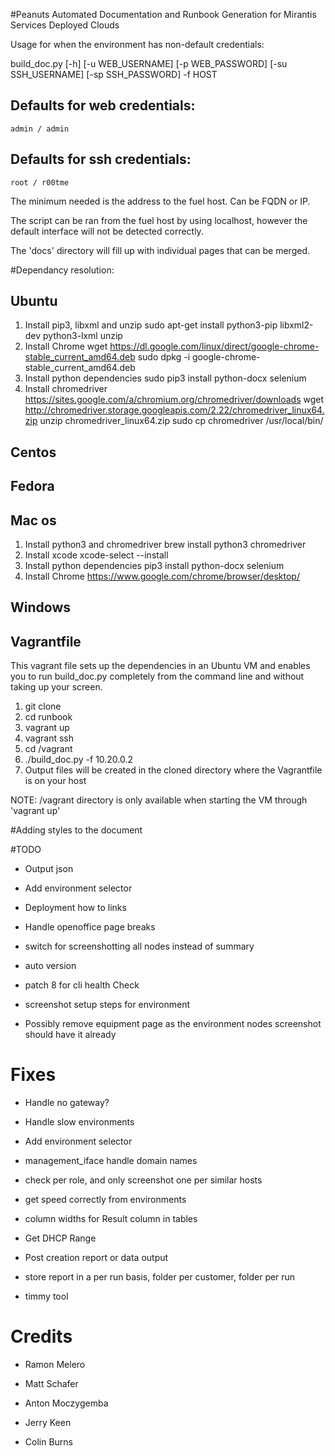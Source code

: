 #Peanuts
Automated Documentation and Runbook Generation for Mirantis Services Deployed Clouds

Usage for when the environment has non-default credentials:

build_doc.py [-h] [-u WEB_USERNAME] [-p WEB_PASSWORD]
        [-su SSH_USERNAME] [-sp SSH_PASSWORD] -f HOST

## Defaults for web credentials:

`admin / admin`

## Defaults for ssh credentials:

`root / r00tme`

The minimum needed is the address to the fuel host. Can be FQDN or IP.

The script can be ran from the fuel host by using localhost, however the default interface will not be detected correctly.

The 'docs' directory will fill up with individual pages that can be merged.

#Dependancy resolution:

## Ubuntu
1. Install pip3, libxml and unzip
  sudo apt-get install python3-pip libxml2-dev python3-lxml unzip
2. Install Chrome
  wget https://dl.google.com/linux/direct/google-chrome-stable_current_amd64.deb
  sudo dpkg -i google-chrome-stable_current_amd64.deb
3. Install python dependencies
  sudo pip3 install python-docx selenium
4. Install chromedriver
  https://sites.google.com/a/chromium.org/chromedriver/downloads
  wget http://chromedriver.storage.googleapis.com/2.22/chromedriver_linux64.zip
  unzip chromedriver_linux64.zip
  sudo cp chromedriver /usr/local/bin/

## Centos

## Fedora

## Mac os

1. Install python3 and chromedriver
  brew install python3 chromedriver
2. Install xcode
  xcode-select --install
3. Install python dependencies
  pip3 install python-docx selenium
4. Install Chrome
  https://www.google.com/chrome/browser/desktop/

## Windows

## Vagrantfile

This vagrant file sets up the dependencies in an Ubuntu VM and enables you to run build_doc.py completely from the command line and without taking up your screen.

1. git clone
2. cd runbook
3. vagrant up
4. vagrant ssh
5. cd /vagrant
6. ./build_doc.py -f 10.20.0.2
7. Output files will be created in the cloned directory where the Vagrantfile is on your host

NOTE: /vagrant directory is only available when starting the VM through 'vagrant up'

#Adding styles to the document

#TODO

* Output json

* Add environment selector

* Deployment how to links

* Handle openoffice page breaks

* switch for screenshotting all nodes instead of summary

* auto version

* patch 8 for cli health Check

* screenshot setup steps for environment

* Possibly remove equipment page as the environment nodes screenshot should have it already

# Fixes

* Handle no gateway?

* Handle slow environments

* Add environment selector

* management_iface handle domain names

* check per role, and only screenshot one per similar hosts

* get speed correctly from environments

* column widths for Result column in tables

* Get DHCP Range

* Post creation report or data output

* store report in a per run basis, folder per customer, folder per run

* timmy tool

# Credits
* Ramon Melero

* Matt Schafer

* Anton Moczygemba

* Jerry Keen

* Colin Burns
